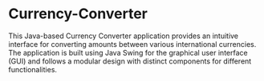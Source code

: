 # Currency-Converter
This Java-based Currency Converter application provides an intuitive interface for converting amounts between various international currencies. The application is built using Java Swing for the graphical user interface (GUI) and follows a modular design with distinct components for different functionalities.
